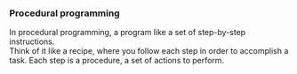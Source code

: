 ### Procedural programming 
In procedural programming, a program like a set of step-by-step instructions.
<br>Think of it like a recipe, where you follow each step in order to accomplish a task. Each step is a procedure, a set of actions to perform.
